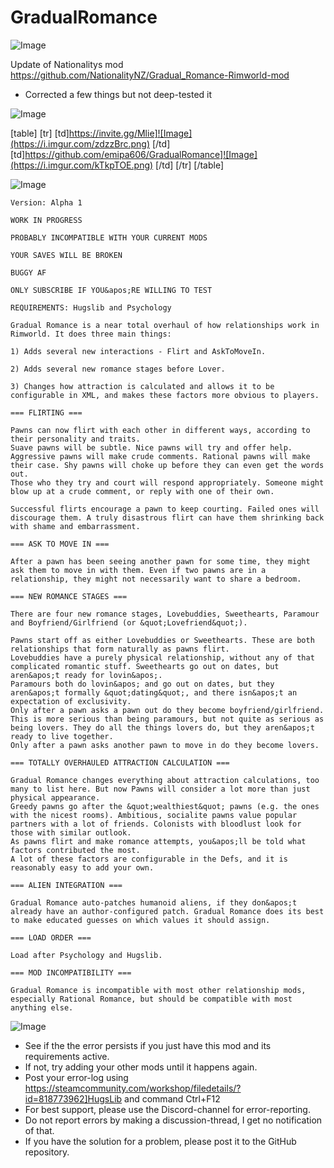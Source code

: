 # GradualRomance

![Image](https://i.imgur.com/WAEzk68.png)

Update of Nationalitys mod
https://github.com/NationalityNZ/Gradual_Romance-Rimworld-mod

- Corrected a few things but not deep-tested it

![Image](https://i.imgur.com/7Gzt3Rg.png)


[table]
    [tr]
        [td]https://invite.gg/Mlie]![Image](https://i.imgur.com/zdzzBrc.png)
[/td]
        [td]https://github.com/emipa606/GradualRomance]![Image](https://i.imgur.com/kTkpTOE.png)
[/td]
    [/tr]
[/table]
	
![Image](https://i.imgur.com/NOW7jU1.png)

    Version: Alpha 1

    WORK IN PROGRESS

    PROBABLY INCOMPATIBLE WITH YOUR CURRENT MODS

    YOUR SAVES WILL BE BROKEN

    BUGGY AF

    ONLY SUBSCRIBE IF YOU&apos;RE WILLING TO TEST

    REQUIREMENTS: Hugslib and Psychology

    Gradual Romance is a near total overhaul of how relationships work in Rimworld. It does three main things:

    1) Adds several new interactions - Flirt and AskToMoveIn.

    2) Adds several new romance stages before Lover.

    3) Changes how attraction is calculated and allows it to be configurable in XML, and makes these factors more obvious to players.

    === FLIRTING ===
    
    Pawns can now flirt with each other in different ways, according to their personality and traits.
    Suave pawns will be subtle. Nice pawns will try and offer help. Aggressive pawns will make crude comments. Rational pawns will make their case. Shy pawns will choke up before they can even get the words out.
    Those who they try and court will respond appropriately. Someone might blow up at a crude comment, or reply with one of their own.
    
    Successful flirts encourage a pawn to keep courting. Failed ones will discourage them. A truly disastrous flirt can have them shrinking back with shame and embarrassment.
    
    === ASK TO MOVE IN ===
    
    After a pawn has been seeing another pawn for some time, they might ask them to move in with them. Even if two pawns are in a relationship, they might not necessarily want to share a bedroom.
    
    === NEW ROMANCE STAGES ===

    There are four new romance stages, Lovebuddies, Sweethearts, Paramour and Boyfriend/Girlfriend (or &quot;Lovefriend&quot;).

    Pawns start off as either Lovebuddies or Sweethearts. These are both relationships that form naturally as pawns flirt.
    Lovebuddies have a purely physical relationship, without any of that complicated romantic stuff. Sweethearts go out on dates, but aren&apos;t ready for lovin&apos;.
    Paramours both do lovin&apos; and go out on dates, but they aren&apos;t formally &quot;dating&quot;, and there isn&apos;t an expectation of exclusivity.
    Only after a pawn asks a pawn out do they become boyfriend/girlfriend. This is more serious than being paramours, but not quite as serious as being lovers. They do all the things lovers do, but they aren&apos;t ready to live together.
    Only after a pawn asks another pawn to move in do they become lovers.
    
    === TOTALLY OVERHAULED ATTRACTION CALCULATION ===
    
    Gradual Romance changes everything about attraction calculations, too many to list here. But now Pawns will consider a lot more than just physical appearance.
    Greedy pawns go after the &quot;wealthiest&quot; pawns (e.g. the ones with the nicest rooms). Ambitious, socialite pawns value popular partners with a lot of friends. Colonists with bloodlust look for those with similar outlook.
    As pawns flirt and make romance attempts, you&apos;ll be told what factors contributed the most.
    A lot of these factors are configurable in the Defs, and it is reasonably easy to add your own.
    
    === ALIEN INTEGRATION ===
    
    Gradual Romance auto-patches humanoid aliens, if they don&apos;t already have an author-configured patch. Gradual Romance does its best to make educated guesses on which values it should assign.
    
    === LOAD ORDER ===
    
    Load after Psychology and Hugslib.
    
    === MOD INCOMPATIBILITY ===
    
    Gradual Romance is incompatible with most other relationship mods, especially Rational Romance, but should be compatible with most anything else.
   

![Image](https://i.imgur.com/Rs6T6cr.png)



-  See if the the error persists if you just have this mod and its requirements active.
-  If not, try adding your other mods until it happens again.
-  Post your error-log using https://steamcommunity.com/workshop/filedetails/?id=818773962]HugsLib and command Ctrl+F12
-  For best support, please use the Discord-channel for error-reporting.
-  Do not report errors by making a discussion-thread, I get no notification of that.
-  If you have the solution for a problem, please post it to the GitHub repository.



